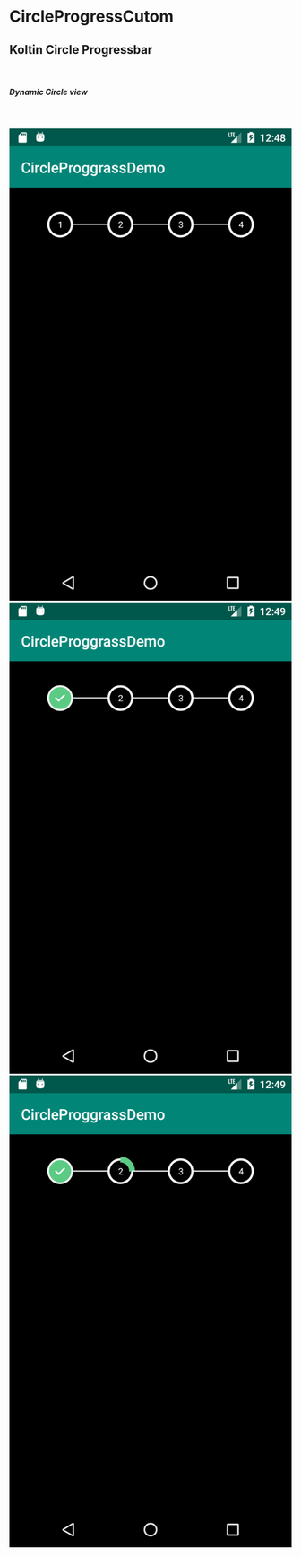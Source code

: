 # CircleProgressCutom

 

<h2> Koltin Circle Progressbar </h2><br>
<h5>Dynamic Circle view </h5>


<br><br>
<img src="https://github.com/chaudharybharat/CircleProgressCutom/blob/master/first_pic.png">
<img src="https://github.com/chaudharybharat/CircleProgressCutom/blob/master/second_pic.png">
<img src="https://github.com/chaudharybharat/CircleProgressCutom/blob/master/thired_pic.png">

